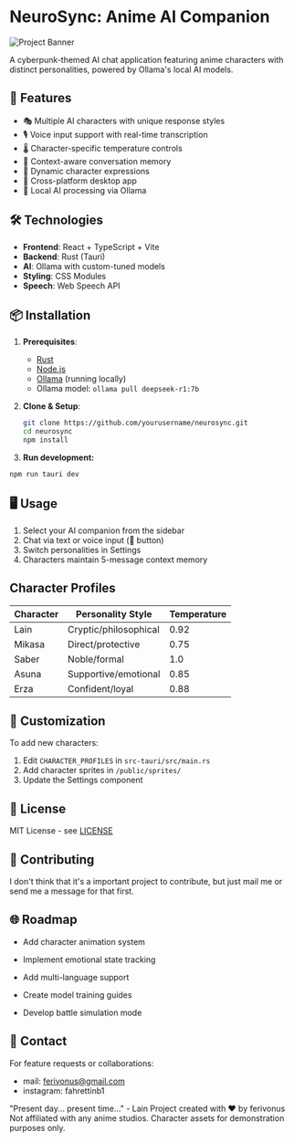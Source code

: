# NeuroSync: Anime AI Companion

![Project Banner](./assets/banner.png) <!-- Replace with actual banner path -->

A cyberpunk-themed AI chat application featuring anime characters with distinct personalities, powered by Ollama's local AI models.

## 🌟 Features

- 🎭 Multiple AI characters with unique response styles
- 🎙️ Voice input support with real-time transcription
- 🌡️ Character-specific temperature controls
- 💬 Context-aware conversation memory
- 🎨 Dynamic character expressions
- 📱 Cross-platform desktop app
- 🔌 Local AI processing via Ollama

## 🛠️ Technologies

- **Frontend**: React + TypeScript + Vite
- **Backend**: Rust (Tauri)
- **AI**: Ollama with custom-tuned models
- **Styling**: CSS Modules
- **Speech**: Web Speech API

## 📦 Installation

1. **Prerequisites**:
   - [Rust](https://www.rust-lang.org/)
   - [Node.js](https://nodejs.org/)
   - [Ollama](https://ollama.ai/) (running locally)
   - Ollama model: `ollama pull deepseek-r1:7b`

2. **Clone & Setup**:

   ```bash
   git clone https://github.com/yourusername/neurosync.git
   cd neurosync
   npm install
   ```

3. **Run development:**

```bash
npm run tauri dev

```

## 🖥️ Usage

1. Select your AI companion from the sidebar
2. Chat via text or voice input (🎤 button)
3. Switch personalities in Settings
4. Characters maintain 5-message context memory

## Character Profiles

| Character | Personality Style       | Temperature |
|-----------|-------------------------|-------------|
| Lain      | Cryptic/philosophical   | 0.92        |
| Mikasa    | Direct/protective       | 0.75        |
| Saber     | Noble/formal            | 1.0         |
| Asuna     | Supportive/emotional    | 0.85        |
| Erza      | Confident/loyal         | 0.88        |

## 🎨 Customization

To add new characters:

1. Edit `CHARACTER_PROFILES` in `src-tauri/src/main.rs`
2. Add character sprites in `/public/sprites/`
3. Update the Settings component

## 📜 License

MIT License - see [LICENSE](./LICENSE)

## 🤝 Contributing

I don't think that it's a important project to contribute, but just mail me or send me a message for that first.

## 🌐 Roadmap

- Add character animation system

- Implement emotional state tracking

- Add multi-language support

- Create model training guides

- Develop battle simulation mode

## 🔗 Contact

For feature requests or collaborations:

- mail:      <ferivonus@gmail.com>
- instagram: fahrettinb1

"Present day... present time..." - Lain
Project created with ❤️ by ferivonus
Not affiliated with any anime studios. Character assets for demonstration purposes only.
